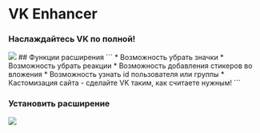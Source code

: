 # VK Enhancer
### Наслаждайтесь VK по полной!
<img src="https://sun9-39.userapi.com/impg/QoMYfifhDW_Iq_U4PKMBAMvjYC7j72YXCsj_oA/UrL0V7llWm4.jpg?size=684x1550&quality=96&sign=df96c16295bfdd6a36f333f3ada5d386&type=album">
## Функции расширения
```
 * Возможность убрать значки
 * Возможность убрать реакции
 * Возможность добавления стикеров во вложения
 * Возможность узнать id пользователя или группы
 * Кастомизация сайта - сделайте VK таким, как считаете нужным!
```

  ### Установить расширение
<a href="https://github.com/maxhack1337/vk_enhancer/releases/download/v1.9.0/VK.Enhancer.zip">
  <img src="https://img.shields.io/badge/УСТАНОВИТЬ-blue">
</a>
<div>
  
<div>
